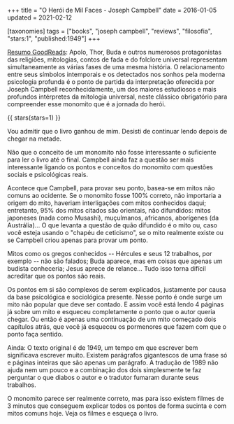 +++
title = "O Herói de Mil Faces - Joseph Campbell"
date = 2016-01-05
updated = 2021-02-12

[taxonomies]
tags = ["books", "joseph campbell", "reviews", "filosofia", "stars:1",
"published:1949"]
+++

[Resumo GoodReads](https://www.goodreads.com/book/show/6406621-o-her-i-de-mil-faces):
Apolo, Thor, Buda e outros numerosos protagonistas das religiões, mitologias,
contos de fada e do folclore universal representam simultaneamente as várias
fases de uma mesma história. O relacionamento entre seus símbolos intemporais
e os detectados nos sonhos pela moderna psicologia profunda é o ponto de
partida da interpretação oferecida por Joseph Campbell reconhecidamente, um
dos maiores estudiosos e mais profundos intérpretes da mitologia universal,
neste clássico obrigatório para compreender esse monomito que é a jornada do
herói.

<!-- more -->

{{ stars(stars=1) }}

Vou admitir que o livro ganhou de mim. Desisti de continuar lendo depois de
chegar na metade.

Não que o conceito de um monomito não fosse interessante o suficiente para ler
o livro até o final. Campbell ainda faz a questão ser mais interessante
ligando os pontos e conceitos do monomito com questões sociais e psicológicas
reais.

Acontece que Campbell, para provar seu ponto, basea-se em mitos não comuns ao
ocidente. Se o monomito fosse 100% correto, não importaria a origem do mito,
haveriam interligações com mitos conhecidos daqui; entretanto, 95% dos mitos
citados são orientais, não difundidos: mitos japoneses (nada como Musashi),
muçulmanos, africanos, aborígenes (da Austrália)... O que levanta a questão de
quão difundido é o mito ou, caso você esteja usando o "chapéu de ceticismo",
se o mito realmente existe ou se Campbell criou apenas para provar um ponto.

Mitos como os gregos conhecidos -- Hércules e seus 12 trabalhos, por exemplo
-- não são falados; Buda aparece, mas em coisas que apenas um budista
conheceria; Jesus aprece de relance... Tudo isso torna difícil acreditar que
os pontos são reais.

Os pontos em si são complexos de serem explicados, justamente por causa da
base psicológica e sociológica presente. Nesse ponto é onde surge um mito não
popular que deve ser contado. E assim você está lendo 4 páginas já sobre um
mito e esqueceu completamente o ponto que o autor queria chegar. Ou então é
apenas uma continuação de um mito começado dois capítulos atrás, que você já
esqueceu os pormenores que fazem com que o ponto faça sentido.

Ainda: O texto original é de 1949, um tempo em que escrever bem significava
escrever muito. Existem parágrafos gigantescos de uma frase só e páginas
inteiras que são apenas um parágrafo. A tradução de 1989 não ajuda nem um
pouco e a combinação dos dois simplesmente te faz perguntar o que diabos o
autor e o tradutor fumaram durante seus trabalhos.

O monomito parece ser realmente correto, mas para isso existem filmes de 3
minutos que conseguem explicar todos os pontos de forma sucinta e com mitos
comuns hoje. Veja os filmes e esqueça o livro.

<!-- 
vim:spelllang=pt:
-->
